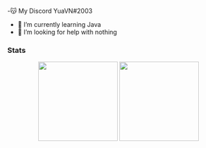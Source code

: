 -😽 My Discord YuaVN#2003
- 🌱 I’m currently learning Java
- 🤔 I’m looking for help with nothing



### Stats
<div align="center">
  <img height="180em" src="https://github-readme-stats.vercel.app/api?username=YuaVN&count_private=true&show_icons=true&theme=dark" />
  <img height="180em" src="https://github-readme-stats.vercel.app/api/top-langs/?username=YuaVN&theme=dark&layout=compact&langs_count=6" />
</div>

